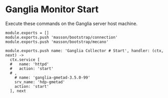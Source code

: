 
# Ganglia Monitor Start

Execute these commands on the Ganglia server host machine.

    module.exports = []
    module.exports.push 'masson/bootstrap/connection'
    module.exports.push 'masson/bootstrap/mecano'

    module.exports.push name: 'Ganglia Collector # Start', handler: (ctx, next) ->
      ctx.service [
      #   name: 'httpd'
      #   action: 'start'
      # ,
        # name: 'ganglia-gmetad-3.5.0-99'
        srv_name: 'hdp-gmetad'
        action: 'start'
      ], next
